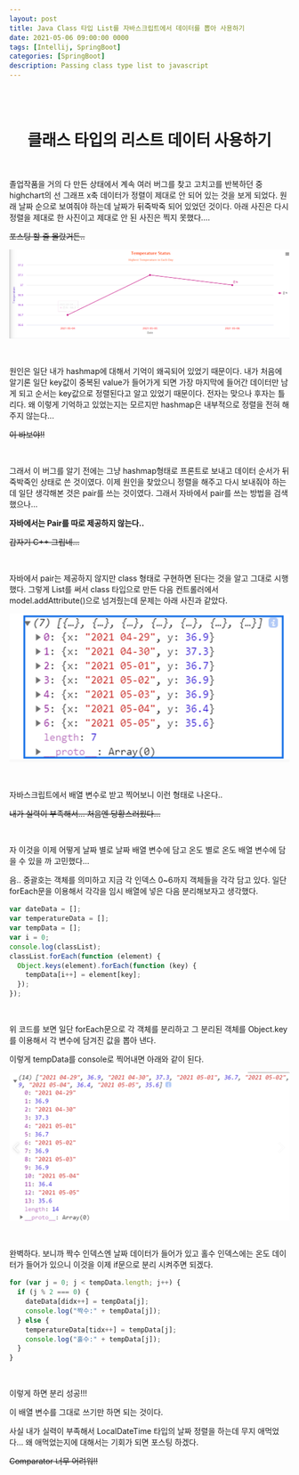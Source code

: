 ```yaml
---
layout: post
title: Java Class 타입 List를 자바스크립트에서 데이터를 뽑아 사용하기
date: 2021-05-06 09:00:00 0000
tags: [Intellij, SpringBoot]
categories: [SpringBoot]
description: Passing class type list to javascript
---
```


<br><br>

# <center>클래스 타입의 리스트 데이터 사용하기</center>

<br>

졸업작품을 거의 다 만든 상태에서 계속 여러 버그를 찾고 고치고를 반복하던 중 highchart의 선 그래프 x축 데이터가 정렬이 제대로 안 되어 있는 것을 보게 되었다. 원래 날짜 순으로 보여줘야 하는데 날짜가 뒤죽박죽 되어 있었던 것이다.
아래 사진은 다시 정렬을 제대로 한 사진이고 제대로 안 된 사진은 찍지 못했다....

~~포스팅 할 줄 몰랐거든..~~

![](/images/SpringBoot/post11/2021-05-06-10-46-06.png)

<br>

원인은 일단 내가 hashmap에 대해서 기억이 왜곡되어 있었기 때문이다. 내가 처음에 알기론 일단 key값이 중복된 value가 들어가게 되면 가장 마지막에 들어간 데이터만 남게 되고 순서는 key값으로 정렬된다고 알고 있었기 때문이다. 전자는 맞으나 후자는 틀리다. 왜 이렇게 기억하고 있었는지는 모르지만 hashmap은 내부적으로 정렬을 전혀 해주지 않는다...

~~이 바보야!!~~

<br>

그래서 이 버그를 알기 전에는 그냥 hashmap형태로 프론트로 보내고 데이터 순서가 뒤죽박죽인 상태로 쓴 것이였다. 이제 원인을 찾았으니 정렬을 해주고 다시 보내줘야 하는데 일단 생각해본 것은 pair를 쓰는 것이였다. 그래서 자바에서 pair를 쓰는 방법을 검색했으나...

**자바에서는 Pair를 따로 제공하지 않는다..**

~~갑자기 C++ 그립네...~~

<br>

자바에서 pair는 제공하지 않지만 class 형태로 구현하면 된다는 것을 알고 그대로 시행했다. 그렇게 List를 써서 class 타입으로 만든 다음 컨트롤러에서 model.addAttribute()으로 넘겨줬는데 문제는 아래 사진과 같았다.

![](/images/SpringBoot/post11/2021-05-06-10-53-44.png)

<br>

자바스크립트에서 배열 변수로 받고 찍어보니 이런 형태로 나온다..

~~내가 실력이 부족해서... 처음엔 당황스러웠다...~~

<br>

자 이것을 이제 어떻게 날짜 별로 날짜 배열 변수에 담고 온도 별로 온도 배열 변수에 담을 수 있을 까 고민했다...

음.. 중괄호는 객체를 의미하고 지금 각 인덱스 0~6까지 객체들을 각각 담고 있다. 일단 forEach문을 이용해서 각각을 임시 배열에 넣은 다음 분리해보자고 생각했다.

```javascript
var dateData = [];
var temperatureData = [];
var tempData = [];
var i = 0;
console.log(classList);
classList.forEach(function (element) {
  Object.keys(element).forEach(function (key) {
    tempData[i++] = element[key];
  });
});
```

<br>

위 코드를 보면 일단 forEach문으로 각 객체를 분리하고 그 분리된 객체를 Object.key를 이용해서 각 변수에 담겨진 값을 뽑아 낸다.

이렇게 tempData를 console로 찍어내면 아래와 같이 된다.

![](/images/SpringBoot/post11/2021-05-06-10-59-13.png)

<br>

완벽하다. 보니까 짝수 인덱스엔 날짜 데이터가 들어가 있고 홀수 인덱스에는 온도 데이터가 들어가 있으니 이것을 이제 if문으로 분리 시켜주면 되겠다.

```javascript
for (var j = 0; j < tempData.length; j++) {
  if (j % 2 === 0) {
    dateData[didx++] = tempData[j];
    console.log("짝수:" + tempData[j]);
  } else {
    temperatureData[tidx++] = tempData[j];
    console.log("홀수:" + tempData[j]);
  }
}
```

<br>

이렇게 하면 분리 성공!!!

이 배열 변수를 그대로 쓰기만 하면 되는 것이다.

사실 내가 실력이 부족해서 LocalDateTime 타입의 날짜 정렬을 하는데 무지 애먹었다... 왜 애먹었는지에 대해서는 기회가 되면 포스팅 하겠다.

~~Comparator 너무 어려워!!~~

